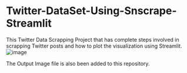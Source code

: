 # Twitter-DataSet-Using-Snscrape-Streamlit
This Twitter Data Scrapping Project that has complete steps involved in scrapping Twitter posts and how to plot the visualization using Streamlit.
![image](https://user-images.githubusercontent.com/92083656/215274447-a35970c1-162d-4afe-abec-1390b60c56c7.png)

The Output Image file is also been added to this repository.

